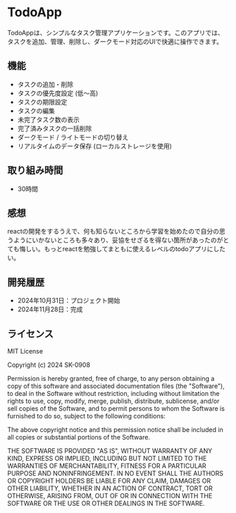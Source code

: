 # TodoApp

TodoAppは、シンプルなタスク管理アプリケーションです。このアプリでは、タスクを追加、管理、削除し、ダークモード対応のUIで快適に操作できます。

## 機能

- タスクの追加・削除
- タスクの優先度設定 (低～高)
- タスクの期限設定
- タスクの編集
- 未完了タスク数の表示
- 完了済みタスクの一括削除
- ダークモード / ライトモードの切り替え
- リアルタイムのデータ保存 (ローカルストレージを使用)

## 取り組み時間

- 30時間

## 感想

reactの開発をするうえで、何も知らないところから学習を始めたので自分の思うようにいかないところも多々あり、妥協をせざるを得ない箇所があったのがとても悔しい。もっとreactを勉強してまともに使えるレベルのtodoアプリにしたい。

## 開発履歴

- 2024年10月31日：プロジェクト開始
- 2024年11月28日：完成

## ライセンス

MIT License

Copyright (c) 2024 SK-0908

Permission is hereby granted, free of charge, to any person obtaining a copy
of this software and associated documentation files (the "Software"), to deal
in the Software without restriction, including without limitation the rights
to use, copy, modify, merge, publish, distribute, sublicense, and/or sell
copies of the Software, and to permit persons to whom the Software is
furnished to do so, subject to the following conditions:

The above copyright notice and this permission notice shall be included in all
copies or substantial portions of the Software.

THE SOFTWARE IS PROVIDED "AS IS", WITHOUT WARRANTY OF ANY KIND, EXPRESS OR
IMPLIED, INCLUDING BUT NOT LIMITED TO THE WARRANTIES OF MERCHANTABILITY,
FITNESS FOR A PARTICULAR PURPOSE AND NONINFRINGEMENT. IN NO EVENT SHALL THE
AUTHORS OR COPYRIGHT HOLDERS BE LIABLE FOR ANY CLAIM, DAMAGES OR OTHER
LIABILITY, WHETHER IN AN ACTION OF CONTRACT, TORT OR OTHERWISE, ARISING FROM,
OUT OF OR IN CONNECTION WITH THE SOFTWARE OR THE USE OR OTHER DEALINGS IN THE
SOFTWARE.
